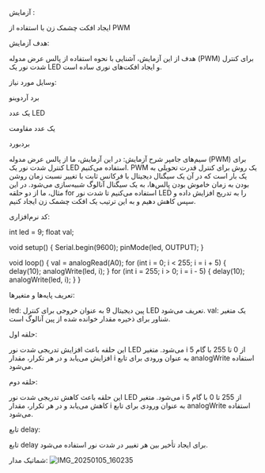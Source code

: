 آزمایش :

ایجاد افکت چشمک زن با استفاده از PWM

هدف آزمایش:

هدف از این آزمایش، آشنایی با نحوه استفاده از پالس عرض مدوله (PWM) برای کنترل شدت نور یک LED و ایجاد افکت‌های نوری ساده است.

وسایل مورد نیاز:

برد آردوینو 

یک عدد LED

یک عدد مقاومت 

بردبورد

سیم‌های جامپر
شرح آزمایش:
در این آزمایش، ما از پالس عرض مدوله (PWM) برای کنترل شدت نور یک LED استفاده می‌کنیم. PWM یک روش برای کنترل قدرت تحویلی به یک بار است که در آن یک سیگنال دیجیتال با فرکانس ثابت با تغییر نسبت زمان روشن بودن به زمان خاموش بودن پالس‌ها، به یک سیگنال آنالوگ شبیه‌سازی می‌شود. در این مثال، ما از دو حلقه for استفاده می‌کنیم تا شدت نور LED را به تدریج افزایش داده و سپس کاهش دهیم و به این ترتیب یک افکت چشمک زن ایجاد کنیم.


کد نرم‌افزاری:

int led = 9;
float val;

void setup() {
  Serial.begin(9600);
  pinMode(led, OUTPUT);
}

void loop() {
  val = analogRead(A0);
  for (int i = 0; i < 255; i = i + 5) {
    delay(10);
    analogWrite(led, i);
  }
  for (int i = 255; i > 0; i = i - 5) {
    delay(10);
    analogWrite(led, i);
  }
}

تعریف پایه‌ها و متغیرها:

led: پین دیجیتال 9 به عنوان خروجی برای کنترل LED تعریف می‌شود.
val: یک متغیر شناور برای ذخیره مقدار خوانده شده از پین آنالوگ است.

حلقه اول:

این حلقه باعث افزایش تدریجی شدت نور LED می‌شود. متغیر i از 0 تا 255 با گام 5 افزایش می‌یابد و در هر تکرار، مقدار i به عنوان ورودی برای تابع analogWrite استفاده می‌شود.

حلقه دوم:

این حلقه باعث کاهش تدریجی شدت نور LED می‌شود. متغیر i از 255 تا 0 با گام 5 کاهش می‌یابد و در هر تکرار، مقدار i به عنوان ورودی برای تابع analogWrite استفاده می‌شود.

تابع delay:

تابع delay برای ایجاد تأخیر بین هر تغییر در شدت نور استفاده می‌شود.

شماتیک مدار:
![IMG_20250105_160235](https://github.com/user-attachments/assets/c8ef34dc-ed3c-40fa-90f2-f36ed56f9501)
